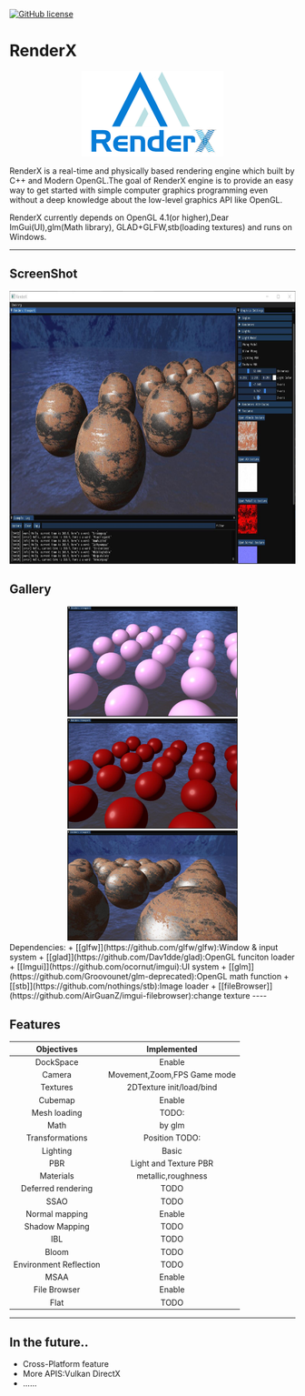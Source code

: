 [![GitHub license](https://img.shields.io/badge/license-MIT-blue.svg)](https://raw.githubusercontent.com/mortennobel/SimpleRenderEngine/master/LICENSE)
# RenderX

<div align=center><img src="https://github.com/project-William/RenderX/blob/master/Logo/Logo.png" width= "250" height="150"></div>

RenderX is a real-time and physically based rendering engine which built by C++ and Modern OpenGL.The goal of RenderX engine is to provide an easy way to get started with simple computer graphics programming even without a deep knowledge about the low-level graphics API like OpenGL.

RenderX currently depends on OpenGL 4.1(or higher),Dear ImGui(UI),glm(Math library), GLAD+GLFW,stb(loading textures) and runs on Windows.

----

## ScreenShot
<div align=center><img src="https://github.com/project-William/RenderX/blob/master/Gallery/ScreenShots.png" width= "800" height="480"></div>

## Gallery

<center class="half">
    <img src="https://github.com/project-William/RenderX/blob/master/Gallery/PhongModel.jpg" width="300"/>
    <img src="https://github.com/project-William/RenderX/blob/master/Gallery/LightingPBR.jpg" width="300"/>
    <img src="https://github.com/project-William/RenderX/blob/master/Gallery/TexturePBR.jpg" width="300"/>
</center>
Dependencies:
 + [[glfw]](https://github.com/glfw/glfw):Window & input system
 + [[glad]](https://github.com/Dav1dde/glad):OpenGL funciton loader
 + [[Imgui]](https://github.com/ocornut/imgui):UI system
 + [[glm]](https://github.com/Groovounet/glm-deprecated):OpenGL math function
 + [[stb]](https://github.com/nothings/stb):Image loader
 + [[fileBrowser]](https://github.com/AirGuanZ/imgui-filebrowser):change texture
----

## Features
Objectives         |Implemented
:-----------------:|:---------------------:
DockSpace          |Enable
Camera             |Movement,Zoom,FPS Game mode
Textures           |2DTexture init/load/bind
Cubemap            |Enable
Mesh loading       |TODO:
Math               |by glm
Transformations    |Position TODO:
Lighting           |Basic
PBR                |Light and Texture PBR
Materials          |metallic,roughness
Deferred rendering |TODO
SSAO               |TODO
Normal mapping     |Enable
Shadow Mapping     |TODO
IBL                |TODO
Bloom              |TODO
Environment Reflection |TODO
MSAA               |Enable
File Browser       |Enable
Flat               |TODO

----
 ## In the future..
 + Cross-Platform feature 
 + More APIS:Vulkan DirectX 
 + ......

  
